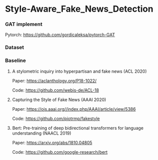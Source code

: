 # Style-Aware_Fake_News_Detection

### GAT implement
Pytorch: https://github.com/gordicaleksa/pytorch-GAT

### Dataset

### Baseline
1. A stylometric inquiry into hyperpartisan and fake news (ACL 2020)
   
   Paper: https://aclanthology.org/P18-1022/
   
   Code: https://github.com/webis-de/ACL-18
   
2. Capturing the Style of Fake News (AAAI 2020)
   
   Paper: https://ojs.aaai.org//index.php/AAAI/article/view/5386
   
   Code: https://github.com/piotrmp/fakestyle

3. Bert: Pre-training of deep bidirectional transformers for language understanding (NAACL 2019)
   
   Paper: https://arxiv.org/abs/1810.04805
   
   Code: https://github.com/google-research/bert
